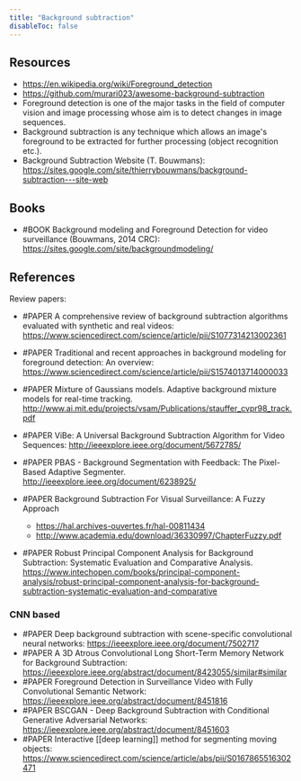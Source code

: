 ```yaml
---
title: "Background subtraction"
disableToc: false 
---
```


## Resources
- https://en.wikipedia.org/wiki/Foreground_detection
- https://github.com/murari023/awesome-background-subtraction
- Foreground detection is one of the major tasks in the field of computer vision and image processing whose aim is to detect changes in image sequences. 
- Background subtraction is any technique which allows an image's foreground to be extracted for further processing (object recognition etc.).
- Background Subtraction Website (T. Bouwmans): https://sites.google.com/site/thierrybouwmans/background-subtraction---site-web

## Books
- #BOOK Background modeling and Foreground Detection for video surveillance (Bouwmans, 2014 CRC): https://sites.google.com/site/backgroundmodeling/


## References
Review papers:
- #PAPER A comprehensive review of background subtraction algorithms evaluated with synthetic and real videos: https://www.sciencedirect.com/science/article/pii/S1077314213002361
- #PAPER Traditional and recent approaches in background modeling for foreground detection: An overview: https://www.sciencedirect.com/science/article/pii/S1574013714000033

- #PAPER Mixture of Gaussians models. Adaptive background mixture models for real-time tracking. http://www.ai.mit.edu/projects/vsam/Publications/stauffer_cvpr98_track.pdf
- #PAPER ViBe: A Universal Background Subtraction Algorithm for Video Sequences: http://ieeexplore.ieee.org/document/5672785/
- #PAPER PBAS - Background Segmentation with Feedback: The Pixel-Based Adaptive Segmenter. http://ieeexplore.ieee.org/document/6238925/
- #PAPER Background Subtraction For Visual Surveillance: A Fuzzy Approach
	- https://hal.archives-ouvertes.fr/hal-00811434
	- http://www.academia.edu/download/36330997/ChapterFuzzy.pdf
- #PAPER Robust Principal Component Analysis for Background Subtraction: Systematic Evaluation and Comparative Analysis. https://www.intechopen.com/books/principal-component-analysis/robust-principal-component-analysis-for-background-subtraction-systematic-evaluation-and-comparative

### CNN based
- #PAPER Deep background subtraction with scene-specific convolutional neural networks: https://ieeexplore.ieee.org/document/7502717
- #PAPER A 3D Atrous Convolutional Long Short-Term Memory Network for Background Subtraction: https://ieeexplore.ieee.org/abstract/document/8423055/similar#similar
- #PAPER Foreground Detection in Surveillance Video with Fully Convolutional Semantic Network: https://ieeexplore.ieee.org/abstract/document/8451816
- #PAPER BSCGAN - Deep Background Subtraction with Conditional Generative Adversarial Networks: https://ieeexplore.ieee.org/abstract/document/8451603
- #PAPER Interactive [[deep learning]] method for segmenting moving objects: https://www.sciencedirect.com/science/article/abs/pii/S0167865516302471